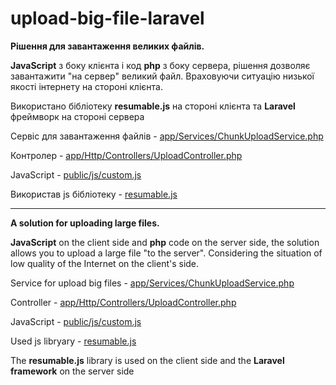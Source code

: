 # upload-big-file-laravel
**Рішення для завантаження великих файлів.**

**JavaScript** з боку клієнта і код **php** з боку сервера,
рішення дозволяє завантажити "на сервер" великий файл.
Враховуючи ситуацію низької якості інтернету на стороні клієнта.

Використано бібліотеку **resumable.js** на стороні клієнта та **Laravel** фреймворк на стороні сервера

Сервіс для завантаження файлів - [app/Services/ChunkUploadService.php](https://github.com/Polishchyk/upload-big-file-laravel/blob/113d6828a2f3bfb8a84f733cd98d07e5e60b985d/app/Services/ChunkUploadService.php)

Контролер - [app/Http/Controllers/UploadController.php](https://github.com/Polishchyk/upload-big-file-laravel/blob/113d6828a2f3bfb8a84f733cd98d07e5e60b985d/app/Http/Controllers/UploadController.php)

JavaScript - [public/js/custom.js](https://github.com/Polishchyk/upload-big-file-laravel/blob/113d6828a2f3bfb8a84f733cd98d07e5e60b985d/public/js/custom.js)

Використав js бібліотеку - [resumable.js](https://github.com/Polishchyk/upload-big-file-laravel/blob/113d6828a2f3bfb8a84f733cd98d07e5e60b985d/public/js/resumable.min.js)

---
**A solution for uploading large files.**

**JavaScript** on the client side and **php** code on the server side,
the solution allows you to upload a large file "to the server".
Considering the situation of low quality of the Internet on the client's side.

Service for upload big files - [app/Services/ChunkUploadService.php](https://github.com/Polishchyk/upload-big-file-laravel/blob/113d6828a2f3bfb8a84f733cd98d07e5e60b985d/app/Services/ChunkUploadService.php)

Controller - [app/Http/Controllers/UploadController.php](https://github.com/Polishchyk/upload-big-file-laravel/blob/113d6828a2f3bfb8a84f733cd98d07e5e60b985d/app/Http/Controllers/UploadController.php)

JavaScript - [public/js/custom.js](https://github.com/Polishchyk/upload-big-file-laravel/blob/113d6828a2f3bfb8a84f733cd98d07e5e60b985d/public/js/custom.js)

Used js libryary - [resumable.js](https://github.com/Polishchyk/upload-big-file-laravel/blob/113d6828a2f3bfb8a84f733cd98d07e5e60b985d/public/js/resumable.min.js)

The **resumable.js** library is used on the client side and the **Laravel framework** on the server side
